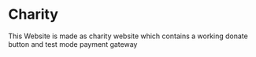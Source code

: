 # Charity
This Website is made as charity website which contains a working donate button and test mode payment gateway
